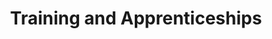 ---
layout: content
data: training
title: Training and Apprenticeships
isHome: true
link: https://figure.nz/search/?query=pacific%20training&ref=pfnz
---